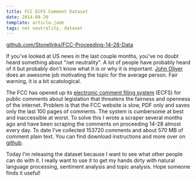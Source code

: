 ```yaml
---
title: FCC ECFS Comment Dataset
date: 2014-08-20
template: article.jade
tags: net neutrality, dataset
---
```


<div class="gh-container">
  <a href="https://github.com/Stonelinks/FCC-Proceeding-14-28-Data" class="btn btn-primary btn-lg btn-block">github.com/Stonelinks/FCC-Proceeding-14-28-Data</a>
</div>

If you've looked at US news in the last couple months, you've no doubt heard something about "net neutrality". A lot of people have probably heard of it but probably don't know what it is or why it is important. [John Oliver](https://www.youtube.com/watch?v=fpbOEoRrHyU) does an awesome job motivating the topic for the average person. Fair warning, it is a bit scatological.

The FCC has opened up its [electronic comment filing system](http://apps.fcc.gov/ecfs/) (ECFS) for public comments about legislation that threatens the fairness and openness of the internet. Problem is that the FCC website is slow, PDF only and saves only the last 100 pages of comments. The system is cumbersome at best and inaccessible at worst. To solve this I wrote a scraper several months ago and have been scraping the comments on proceeding 14-28 almost every day. To date I've collected 153720 comments and about 570 MB of comment plain text. You can find download instructions and more over on [github](https://github.com/Stonelinks/FCC-Proceeding-14-28-Data).

Today I'm releasing the dataset because I want to see what other people can do with it. I really want to use it to get my hands dirty with natural language processing, sentiment analysis and topic analysis. Hope someone finds it useful!
